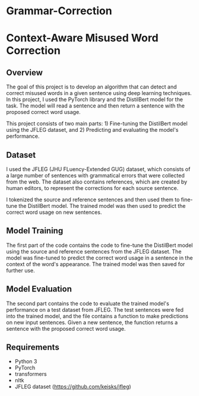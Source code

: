 # Grammar-Correction

# Context-Aware Misused Word Correction

## Overview
The goal of this project is to develop an algorithm that can detect and correct misused words in a given sentence using deep learning techniques. In this project, I used the PyTorch library and the DistilBert model for the task. The model will read a sentence and then return a sentence with the proposed correct word usage.

This project consists of two main parts: 1) Fine-tuning the DistilBert model using the JFLEG dataset, and 2) Predicting and evaluating the model's performance.

## Dataset
I used the JFLEG (JHU FLuency-Extended GUG) dataset, which consists of a large number of sentences with grammatical errors that were collected from the web. The dataset also contains references, which are created by human editors, to represent the corrections for each source sentence. 

I tokenized the source and reference sentences and then used them to fine-tune the DistilBert model. The trained model was then used to predict the correct word usage on new sentences.

## Model Training
The first part of the code contains the code to fine-tune the DistilBert model using the source and reference sentences from the JFLEG dataset. The model was fine-tuned to predict the correct word usage in a sentence in the context of the word's appearance. The trained model was then saved for further use.

## Model Evaluation
The second part contains the code to evaluate the trained model's performance on a test dataset from JFLEG. The test sentences were fed into the trained model, and the file contains a function to make predictions on new input sentences. Given a new sentence, the function returns a sentence with the proposed correct word usage.

## Requirements
- Python 3
- PyTorch
- transformers
- nltk
- JFLEG dataset (https://github.com/keisks/jfleg)
